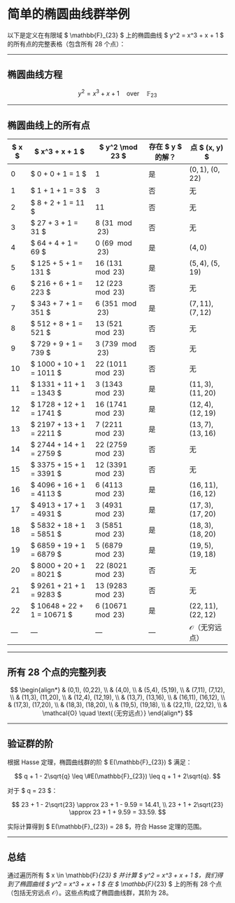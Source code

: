 # 简单的椭圆曲线群举例

以下是定义在有限域 $ \mathbb{F}_{23} $ 上的椭圆曲线 $ y^2 = x^3 + x + 1 $ 的所有点的完整表格（包含所有 28 个点）：

---

## 椭圆曲线方程

$$
y^2 = x^3 + x + 1 \quad \text{over} \quad \mathbb{F}_{23}
$$

---

## 椭圆曲线上的所有点

| $ x $ | $ x^3 + x + 1 $ | $ y^2 \mod 23 $ | 存在 $ y $ 的解？ | 点 $ (x, y) $            |
|--------|-------------------|-------------------|--------------------|---------------------------|
| 0      | $ 0 + 0 + 1 = 1 $ | 1                | 是                 | $(0, 1)$, $(0, 22)$  |
| 1      | $ 1 + 1 + 1 = 3 $ | 3                | 否                 | 无                        |
| 2      | $ 8 + 2 + 1 = 11 $ | 11               | 否                 | 无                        |
| 3      | $ 27 + 3 + 1 = 31 $ | 8 ($31 \mod 23$) | 否                 | 无                        |
| 4      | $ 64 + 4 + 1 = 69 $ | 0 ($69 \mod 23$) | 是                 | $(4, 0)$                |
| 5      | $ 125 + 5 + 1 = 131 $ | 16 ($131 \mod 23$) | 是                 | $(5, 4)$, $(5, 19)$  |
| 6      | $ 216 + 6 + 1 = 223 $ | 12 ($223 \mod 23$) | 否                 | 无                        |
| 7      | $ 343 + 7 + 1 = 351 $ | 6 ($351 \mod 23$) | 是                 | $(7, 11)$, $(7, 12)$ |
| 8      | $ 512 + 8 + 1 = 521 $ | 13 ($521 \mod 23$) | 否                 | 无                        |
| 9      | $ 729 + 9 + 1 = 739 $ | 3 ($739 \mod 23$) | 否                 | 无                        |
| 10     | $ 1000 + 10 + 1 = 1011 $ | 22 ($1011 \mod 23$) | 否                 | 无                        |
| 11     | $ 1331 + 11 + 1 = 1343 $ | 3 ($1343 \mod 23$) | 是                 | $(11, 3)$, $(11, 20)$ |
| 12     | $ 1728 + 12 + 1 = 1741 $ | 16 ($1741 \mod 23$) | 是                 | $(12, 4)$, $(12, 19)$ |
| 13     | $ 2197 + 13 + 1 = 2211 $ | 7 ($2211 \mod 23$) | 是                 | $(13, 7)$, $(13, 16)$ |
| 14     | $ 2744 + 14 + 1 = 2759 $ | 22 ($2759 \mod 23$) | 否                 | 无                        |
| 15     | $ 3375 + 15 + 1 = 3391 $ | 12 ($3391 \mod 23$) | 否                 | 无                        |
| 16     | $ 4096 + 16 + 1 = 4113 $ | 6 ($4113 \mod 23$) | 是                 | $(16, 11)$, $(16, 12)$ |
| 17     | $ 4913 + 17 + 1 = 4931 $ | 3 ($4931 \mod 23$) | 是                 | $(17, 3)$, $(17, 20)$ |
| 18     | $ 5832 + 18 + 1 = 5851 $ | 3 ($5851 \mod 23$) | 是                 | $(18, 3)$, $(18, 20)$ |
| 19     | $ 6859 + 19 + 1 = 6879 $ | 5 ($6879 \mod 23$) | 是                 | $(19, 5)$, $(19, 18)$ |
| 20     | $ 8000 + 20 + 1 = 8021 $ | 22 ($8021 \mod 23$) | 否                 | 无                        |
| 21     | $ 9261 + 21 + 1 = 9283 $ | 13 ($9283 \mod 23$) | 否                 | 无                        |
| 22     | $ 10648 + 22 + 1 = 10671 $ | 6 ($10671 \mod 23$) | 是                 | $(22, 11)$, $(22, 12)$ |
| —      | —                 | —                 | —                  | $\mathcal{O}$（无穷远点） |

---

## 所有 28 个点的完整列表

$$
\begin{align*}
& (0,1), (0,22), \\
& (4,0), \\
& (5,4), (5,19), \\
& (7,11), (7,12), \\
& (11,3), (11,20), \\
& (12,4), (12,19), \\
& (13,7), (13,16), \\
& (16,11), (16,12), \\
& (17,3), (17,20), \\
& (18,3), (18,20), \\
& (19,5), (19,18), \\
& (22,11), (22,12), \\
& \mathcal{O} \quad \text{（无穷远点）}
\end{align*}
$$

---

## 验证群的阶

根据 Hasse 定理，椭圆曲线群的阶 $ E(\mathbb{F}_{23}) $ 满足：

$$
q + 1 - 2\sqrt{q} \leq \#E(\mathbb{F}_{23}) \leq q + 1 + 2\sqrt{q}.
$$

对于 $ q = 23 $：

$$
23 + 1 - 2\sqrt{23} \approx 23 + 1 - 9.59 = 14.41, \\
23 + 1 + 2\sqrt{23} \approx 23 + 1 + 9.59 = 33.59.
$$

实际计算得到 $ E(\mathbb{F}_{23}) = 28 $，符合 Hasse 定理的范围。

---

## 总结

通过遍历所有 $ x \in \mathbb{F}_{23} $ 并计算 $ y^2 = x^3 + x + 1 $，我们得到了椭圆曲线 $ y^2 = x^3 + x + 1 $ 在 $ \mathbb{F}_{23} $ 上的所有 28 个点（包括无穷远点 $\mathcal{O}$）。这些点构成了椭圆曲线群，其阶为 28。
